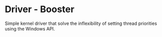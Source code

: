 # Driver - Booster

Simple kernel driver that solve the inflexibility of setting thread priorities using the Windows API.

